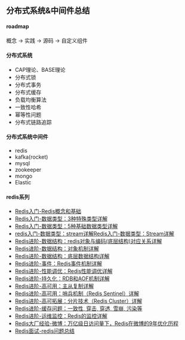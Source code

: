 ## 分布式系统&中间件总结

#### roadmap

概念 -> 实践 -> 源码 -> 自定义组件

#### 分布式系统

- CAP理论、BASE理论
- 分布式锁
- 分布式事务
- 分布式缓存
- 负载均衡算法
- 一致性哈希
- 幂等性问题
- 分布式链路追踪

#### 分布式系统中间件

- redis
- kafka(rocket)
- mysql
- zookeeper
- mongo
- Elastic

#### redis系列

- [Redis入门-Redis概念和基础](/docs/redis/Redis入门-Redis概念和基础.md)
- [Redis入门-数据类型：3种特殊类型详解](/docs/redis/Redis入门-数据类型：3种特殊类型详解.md)
- [Redis入门-数据类型：5种基础数据类型详解](/docs/redis/Redis入门-数据类型：5种基础数据类型详解.md)
- [redis入门-数据类型：stream详解Redis入门-数据类型：Stream详解](/docs/redis/redis入门-数据类型：stream详解Redis入门-数据类型：Stream详解.md)
- [Redis进阶-数据结构：redis对象与编码(底层结构)对应关系详解](/docs/redis/Redis进阶-数据结构：redis对象与编码(底层结构)对应关系详解.md)
- [Redis进阶-数据结构：对象机制详解](/docs/redis/Redis进阶-数据结构：对象机制详解.md)
- [Redis进阶-数据结构：底层数据结构详解](/docs/redis/Redis进阶-数据结构：底层数据结构详解.md)
- [Redis进阶-事件：Redis事件机制详解](/docs/redis/Redis进阶-事件：Redis事件机制详解.md)
- [Redis进阶-性能调优：Redis性能调优详解](/docs/redis/Redis进阶-性能调优：Redis性能调优详解.md)
- [Redis进阶-持久化：RDB和AOF机制详解](/docs/redis/Redis进阶-持久化：RDB和AOF机制详解.md)
- [Redis进阶-高可用：主从复制详解](/docs/redis/Redis进阶-高可用：主从复制详解.md)
- [Redis进阶-高可用：哨兵机制（Redis Sentinel）详解](/docs/redis/Redis进阶-高可用：哨兵机制（RedisSentinel）详解.md)
- [Redis进阶-高可拓展：分片技术（Redis Cluster）详解](/docs/redis/Redis进阶-高可拓展：分片技术（RedisCluster）详解.md)
- [Redis进阶-缓存问题：一致性, 穿击, 穿透, 雪崩, 污染等](/docs/redis/Redis进阶-缓存问题：一致性、穿击、穿透、雪崩、污染等.md)
- [Redis进阶-运维监控：Redis的监控详解](/docs/redis/Redis进阶-运维监控：Redis的监控详解.md)
- [Redis大厂经验-微博：万亿级日访问量下，Redis在微博的9年优化历程](/docs/redis/Redis大厂经验-微博：万亿级日访问量下，Redis在微博的9年优化历程.md)
- [Redis面试-redis问题总结](/docs/redis/Redis面试-redis问题总结.md)